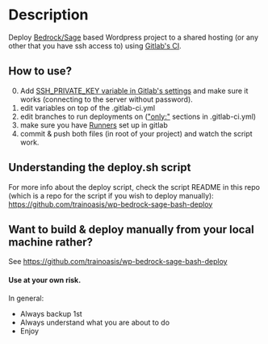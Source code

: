 # Description
Deploy [Bedrock/Sage](https://roots.io) based Wordpress project to a shared hosting (or any other that you have ssh access to) using [Gitlab's CI](https://docs.gitlab.com/ee/ci/).

## How to use?
0. Add [SSH_PRIVATE_KEY variable in Gitlab's settings](https://docs.gitlab.com/ee/ci/ssh_keys/) and make sure it works (connecting to the server without password). 
1. edit variables on top of the .gitlab-ci.yml 
2. edit branches to run deployments on (["only:"](https://docs.gitlab.com/ee/ci/yaml/#onlyexcept-basic) sections in .gitlab-ci.yml)
3. make sure you have [Runners](https://docs.gitlab.com/runner/) set up in gitlab
4. commit & push both files (in root of your project) and watch the script work.

## Understanding the deploy.sh script

For more info about the deploy script, check the script README in this repo (which is a repo for the script if you wish to deploy manually):
https://github.com/trainoasis/wp-bedrock-sage-bash-deploy

## Want to build & deploy manually from your local machine rather?

See https://github.com/trainoasis/wp-bedrock-sage-bash-deploy

#### Use at your own risk.

In general:

- Always backup 1st
- Always understand what you are about to do
- Enjoy

